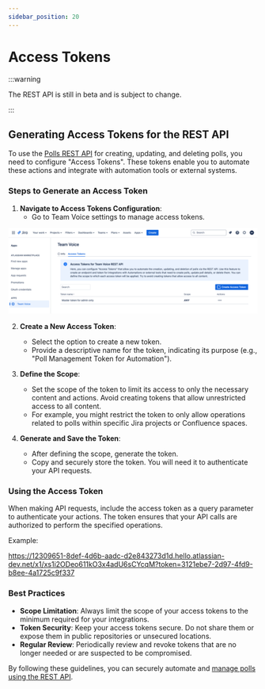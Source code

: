 ```yaml
---
sidebar_position: 20
---
```


# Access Tokens

:::warning

The REST API is still in beta and is subject to change.

:::


## Generating Access Tokens for the REST API

To use the [Polls REST API](../rest-api/index.md) for creating, updating, and deleting polls, you need to configure "Access Tokens". These tokens enable you to automate these actions and integrate with automation tools or external systems.


### Steps to Generate an Access Token

1. **Navigate to Access Tokens Configuration**:
   - Go to Team Voice settings to manage access tokens.

![](./img/access-tokens.png)

2. **Create a New Access Token**:
   - Select the option to create a new token.
   - Provide a descriptive name for the token, indicating its purpose (e.g., "Poll Management Token for Automation").

3. **Define the Scope**:
   - Set the scope of the token to limit its access to only the necessary content and actions. Avoid creating tokens that allow unrestricted access to all content.
   - For example, you might restrict the token to only allow operations related to polls within specific Jira projects or Confluence spaces.

4. **Generate and Save the Token**:
   - After defining the scope, generate the token.
   - Copy and securely store the token. You will need it to authenticate your API requests.


### Using the Access Token

When making API requests, include the access token as a query parameter to authenticate your actions. The token ensures that your API calls are authorized to perform the specified operations.

Example:

https://12309651-8def-4d6b-aadc-d2e843273d1d.hello.atlassian-dev.net/x1/xs1i2ODeo611kO3x4adU6sCYcqM?token=3121ebe7-2d97-4fd9-b8ee-4a1725c9f337


### Best Practices

- **Scope Limitation**: Always limit the scope of your access tokens to the minimum required for your integrations.
- **Token Security**: Keep your access tokens secure. Do not share them or expose them in public repositories or unsecured locations.
- **Regular Review**: Periodically review and revoke tokens that are no longer needed or are suspected to be compromised.

By following these guidelines, you can securely automate and [manage polls using the REST API](../rest-api/index.md).
